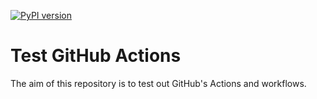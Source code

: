 [![PyPI version](https://badge.fury.io/py/gitlab-sync.svg)](https://badge.fury.io/py/99d4aa80-d846-424f-873b-a02c7215fc54)

# Test GitHub Actions

The aim of this repository is to test out GitHub's Actions and workflows.

